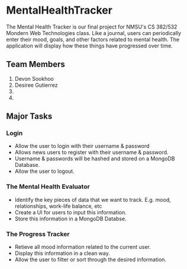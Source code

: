 # MentalHealthTracker
The Mental Health Tracker is our final project for NMSU's CS 382/532 Mondern Web Technologies class. Like a journal, users can periodically enter their mood, goals, and other factors related to mental health. The application will display how these things have progressed over time.

## Team Members
1. Devon Sookhoo
2. Desiree Gutierrez
3. 
4. 

## Major Tasks

### Login
- Allow the user to login with their username & password
- Allows news users to register with their username & password.
- Username & passwords will be hashed and stored on a MongoDB Database.
- Allow the user to logout.

### The Mental Health Evaluator
- Identify the key pieces of data that we want to track. E.g. mood, relationships, work-life balance, etc
- Create a UI for users to input this information.
- Store this information in a MongoDB Databse.

### The Progress Tracker
- Retieve all mood information related to the current user.
- Display this information in a clean way.
- Allow the user to filter or sort through the desired information.
